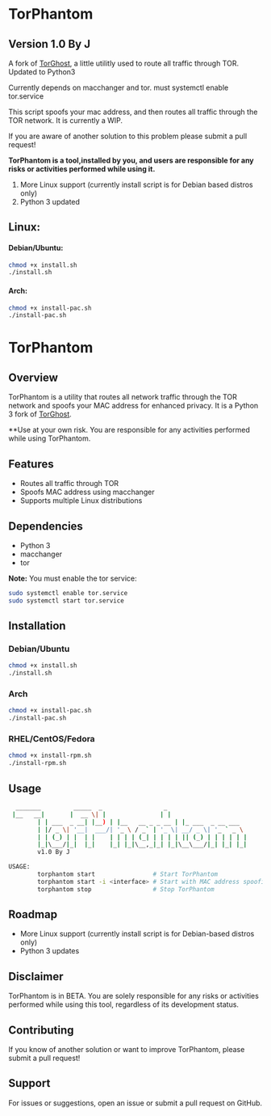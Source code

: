 # TorPhantom
## Version 1.0 By J 
A fork of [TorGhost](https://github.com/susmithHCK/torghost), a little utilitly used to route all traffic through TOR.
Updated to Python3

Currently depends on macchanger and tor.
must systemctl enable tor.service

This script spoofs your mac address, and then routes all traffic through the TOR network. It is currently a WIP.


If you are aware of another solution to this problem please submit a pull request!

**TorPhantom is a tool,installed by you, and users are responsible for any risks or activities performed while using it.**


1. More Linux support (currently install script is for Debian based distros only)
2. Python 3 updated

## Linux:

#### Debian/Ubuntu:

```sh
chmod +x install.sh
./install.sh
```

#### Arch:

```sh
chmod +x install-pac.sh
./install-pac.sh
```



# TorPhantom

## Overview
TorPhantom is a utility that routes all network traffic through the TOR network and spoofs your MAC address for enhanced privacy. It is a Python 3 fork of [TorGhost](https://github.com/susmithHCK/torghost).

**Use at your own risk. You are responsible for any activities performed while using TorPhantom.

## Features
- Routes all traffic through TOR
- Spoofs MAC address using macchanger
- Supports multiple Linux distributions

## Dependencies
- Python 3
- macchanger
- tor

**Note:** You must enable the tor service:
```sh
sudo systemctl enable tor.service
sudo systemctl start tor.service
```

## Installation

### Debian/Ubuntu
```sh
chmod +x install.sh
./install.sh
```

### Arch
```sh
chmod +x install-pac.sh
./install-pac.sh
```

### RHEL/CentOS/Fedora
```sh
chmod +x install-rpm.sh
./install-rpm.sh
```

## Usage

```sh
  _______         _____  _                 _                  
 |__   __|       |  __ \| |               | |                 
        | | ___  _ __| |__) | |__   __ _ _ __ | |_ ___  _ __ ___  
        | |/ _ \| '__|  ___/| '_ \ / _` | '_ \| __/ _ \| '_ ` _ \
        | | (_) | |  | |    | | | | (_| | | | | || (_) | | | | | |
        |_|\___/|_|  |_|    |_| |_|\__,_|_| |_|\__\___/|_| |_| |_|
        v1.0 By J 

USAGE:
        torphantom start                # Start TorPhantom
        torphantom start -i <interface> # Start with MAC address spoofing
        torphantom stop                 # Stop TorPhantom
```

## Roadmap
- More Linux support (currently install script is for Debian-based distros only)
- Python 3 updates

## Disclaimer
TorPhantom is in BETA. You are solely responsible for any risks or activities performed while using this tool, regardless of its development status.

## Contributing
If you know of another solution or want to improve TorPhantom, please submit a pull request!

## Support
For issues or suggestions, open an issue or submit a pull request on GitHub.

